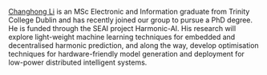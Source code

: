 [Changhong Li](https://www.linkedin.com/in/changhongli1998/) is an MSc Electronic and Information graduate from Trinity College Dublin and has recently joined our group to pursue a PhD degree. He is funded through the SEAI project Harmonic-AI. His research will explore light-weight machine learning techniques for embedded and decentralised harmonic prediction, and along the way, develop optimisation techniques for hardware-friendly model generation and deployment for low-power distributed intelligent systems. 
